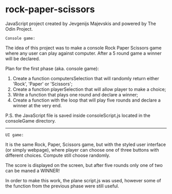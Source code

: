 # rock-paper-scissors

JavaScript project created by Jevgenijs Majevskis and powered by The Odin Project.

    Console game:

The idea of this project was to make a console Rock Paper Scissors game where any user can play against computer. After a 5 round game a winner will be declared.

Plan for the first phase (aka. console game):

1. Create a function computersSelection that will randomly return either 'Rock', 'Paper' or 'Scissors';
2. Create a function playerSelection that will allow player to make a choice;
3. Write a function that plays one round and declare a winner;
4. Create a function with the loop that will play five rounds and declare a winner at the very end.

P.S. the JavaScript file is saved inside consoleScript.js located in the consoleGame directory.

---------------------------------------------------------------------------

    UI game:

It is the same Rock, Paper, Scissors game, but with the styled user interface (or simply webpage), where player can choose one of three buttons with different choices. Compute still choose randomly.

The score is displayed on the screen, but after five rounds only one of two can be maned a WINNER!

In order to make this work, the plane script.js was used, however some of the function from the previous phase were still useful.